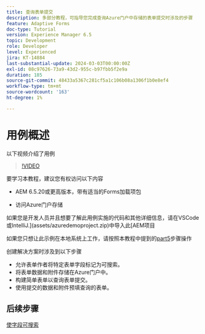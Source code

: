 ```yaml
---
title: 查询表单提交
description: 多部分教程，可指导您完成查询Azure门户中存储的表单提交时涉及的步骤
feature: Adaptive Forms
doc-type: Tutorial
version: Experience Manager 6.5
topic: Development
role: Developer
level: Experienced
jira: KT-14884
last-substantial-update: 2024-03-03T00:00:00Z
exl-id: 08c97626-73a9-43d2-955c-b97fbb5f2e9a
duration: 185
source-git-commit: 48433a5367c281cf5a1c106b08a1306f1b0e8ef4
workflow-type: tm+mt
source-wordcount: '163'
ht-degree: 1%

---
```


# 用例概述

以下视频介绍了用例

>[!VIDEO](https://video.tv.adobe.com/v/3427096?learn=on)


要学习本教程，建议您有权访问以下内容

* AEM 6.5.20或更高版本，带有适当的Forms加载项包

* 访问Azure门户存储



如果您是开发人员并且想要了解此用例实施的代码和其他详细信息，请在VSCode或IntelliJ.](assets/azuredemoproject.zip)中导入此[AEM项目

如果您只想让此示例在本地系统上工作，请按照本教程中提到的[part5](./part5.md)步骤操作

创建解决方案时涉及到以下步骤

* 允许表单作者将特定表单字段标记为可搜索。
* 将表单数据和附件存储在Azure门户中。
* 构建简单表单以查询表单提交。
* 使用提交的数据和附件预填查询的表单。

## 后续步骤

[使字段可搜索](./part1.md)
